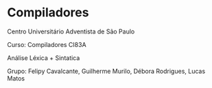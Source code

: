 # Compiladores

Centro Universitário Adventista de São Paulo

Curso: Compiladores
CI83A

Análise Léxica + Sintatica

Grupo:
Felipy Cavalcante, 
Guilherme Murilo, 
Débora Rodrigues, 
Lucas Matos
